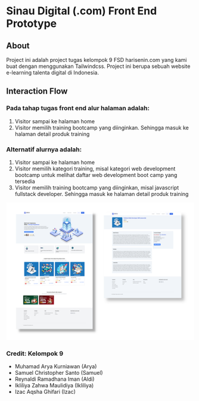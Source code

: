 # Sinau Digital (.com) Front End Prototype

## About

Project ini adalah project tugas kelompok 9 FSD harisenin.com yang kami buat dengan menggunakan Tailwindcss. Project ini berupa sebuah website e-learning talenta digital di Indonesia.

## Interaction Flow

### Pada tahap tugas front end alur halaman adalah:

1. Visitor sampai ke halaman home
2. Visitor memilih training bootcamp yang diinginkan. Sehingga masuk ke halaman detail produk training

### Alternatif alurnya adalah:

1. Visitor sampai ke halaman home
2. Visitor memilih kategori training, misal kategori web development bootcamp untuk melihat daftar web development boot camp yang tersedia
3. Visitor memilih training bootcamp yang diinginkan, misal javascript fullstack developer. Sehingga masuk ke halaman detail produk training

![My Image](screencast.png)

### Credit: Kelompok 9

- Muhamad Arya Kurniawan (Arya)
- Samuel Christopher Santo (Samuel)
- Reynaldi Ramadhana Iman (Aldi)
- Ikliliya Zahwa Maulidiya (Ikliliya)
- Izac Aqsha Ghifari (Izac)
